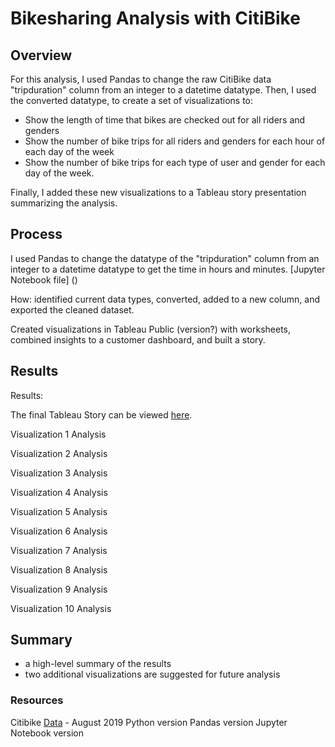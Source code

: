 # Bikesharing Analysis with CitiBike

## Overview
For this analysis, I used Pandas to change the raw CitiBike data "tripduration" column from an integer to a datetime datatype. Then, I used the converted datatype, to create a set of visualizations to:
- Show the length of time that bikes are checked out for all riders and genders
- Show the number of bike trips for all riders and genders for each hour of each day of the week
- Show the number of bike trips for each type of user and gender for each day of the week.

Finally, I added these new visualizations to a Tableau story presentation summarizing the analysis.

## Process
I used Pandas to change the datatype of the "tripduration" column from an integer to a datetime datatype to get the time in hours and minutes. [Jupyter Notebook file] ()

How: identified current data types, converted, added to a new column, and exported the cleaned dataset.

Created visualizations in Tableau Public (version?) with worksheets, combined insights to a customer dashboard, and built a story. 

## Results

Results:

The final Tableau Story can be viewed [here](https://public.tableau.com/app/profile/alyssa.davis/viz/BikesharingChallenge_16618926814050/BikesharingChallenge).


Visualization 1
Analysis

Visualization 2
Analysis

Visualization 3
Analysis

Visualization 4
Analysis

Visualization 5
Analysis

Visualization 6
Analysis

Visualization 7
Analysis

Visualization 8
Analysis

Visualization 9
Analysis

Visualization 10
Analysis

## Summary
- a high-level summary of the results 
- two additional visualizations are suggested for future analysis

### Resources
Citibike [Data](https://ride.citibikenyc.com/system-data) - August 2019
Python version
Pandas version
Jupyter Notebook version
